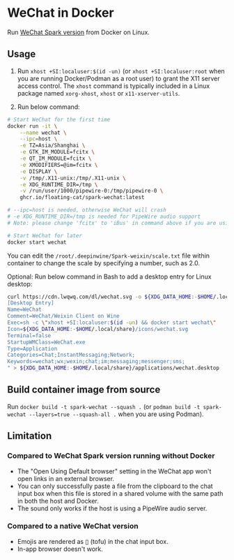 # WeChat in Docker

Run [WeChat Spark version](https://aur.archlinux.org/packages/com.qq.weixin.spark) from Docker on Linux.

## Usage

1. Run `xhost +SI:localuser:$(id -un)` (or `xhost +SI:localuser:root` when you are running Docker/Podman as a root user) to grant the X11 server access control. The `xhost` command is typically included in a Linux package named `xorg-xhost`, `xhost` or `x11-xserver-utils`.

2. Run below command:
```bash
# Start WeChat for the first time
docker run -it \
    --name wechat \
    --ipc=host \
    -e TZ=Asia/Shanghai \
    -e GTK_IM_MODULE=fcitx \
    -e QT_IM_MODULE=fcitx \
    -e XMODIFIERS=@im=fcitx \
    -e DISPLAY \
    -v /tmp/.X11-unix:/tmp/.X11-unix \
    -e XDG_RUNTIME_DIR=/tmp \
    -v /run/user/1000/pipewire-0:/tmp/pipewire-0 \
    ghcr.io/floating-cat/spark-wechat:latest

# --ipc=host is needed, otherwise WeChat will crash 
# -e XDG_RUNTIME_DIR=/tmp is needed for PipeWire audio support
# Note: please change 'fcitx' to 'iBus' in command above if you are using iBus

# Start WeChat for later
docker start wechat
```

You can edit the `/root/.deepinwine/Spark-weixin/scale.txt` file within container to change the scale by specifying a number, such as 2.0.

Optional: Run below command in Bash to add a desktop entry for Linux desktop:

```bash
curl https://cdn.lwqwq.com/dl/wechat.svg -o ${XDG_DATA_HOME:-$HOME/.local/share}/icons/wechat.svg && echo "
[Desktop Entry]
Name=WeChat
Comment=WeChat/Weixin Client on Wine
Exec=sh -c \"xhost +SI:localuser:$(id -un) && docker start wechat\"
Icon=${XDG_DATA_HOME:-$HOME/.local/share}/icons/wechat.svg
Terminal=false
StartupWMClass=WeChat.exe
Type=Application
Categories=Chat;InstantMessaging;Network;
Keywords=wechat;wx;wexin;chat;im;messaging;messenger;sms;
" > ${XDG_DATA_HOME:-$HOME/.local/share}/applications/wechat.desktop
```

## Build container image from source

Run `docker build -t spark-wechat --squash .` (or `podman build -t spark-wechat --layers=true --squash-all .` when you are using Podman).

## Limitation

### Compared to WeChat Spark version running without Docker

* The "Open Using Default browser" setting in the WeChat app won't open links in an external browser.
* You can only successfully paste a file from the clipboard to the chat input box when this file is stored in a shared volume with the same path in both the host and Docker.
* The sound only works if the host is using a PipeWire audio server.

### Compared to a native WeChat version

* Emojis are rendered as ▯ (tofu) in the chat input box.
* In-app browser doesn't work.
